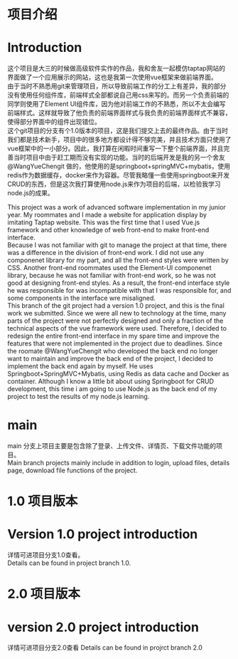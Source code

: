 # 项目介绍
# Introduction
这个项目是大三的时候做高级软件实作的作品，我和舍友一起模仿taptap网站的界面做了一个应用展示的网站，这也是我第一次使用vue框架来做前端界面。  
由于当时不熟悉用git来管理项目，所以导致前端工作的分工上有差异，我的部分没有使用任何组件库，前端样式全部都说自己用css来写的。而另一个负责前端的同学则使用了Element UI组件库，因为他对前端工作的不熟悉，所以不太会编写前端样式。这样就导致了他负责的前端界面样式与我负责的前端界面样式不兼容，使得部分界面中的组件出现错位。  
这个git项目的分支有个1.0版本的项目，这是我们提交上去的最终作品。由于当时我们都是技术新手，项目中的很多地方都设计得不够完美，并且技术方面只使用了vue框架中的一小部分。因此，我打算在闲暇时间重写一下整个前端界面，并且完善当时项目中由于赶工期而没有实现的功能。当时的后端开发是我的另一个舍友 @WangYueChengit 做的，他使用的是springboot+springMVC+mybatis，使用redis作为数据缓存，docker来作为容器。尽管我略懂一些使用springboot来开发CRUD的东西，但是这次我打算使用node.js来作为项目的后端，以检验我学习node.js的成果。

This project was a work of advanced software implementation in my junior year. My roommates and I made a website for application display by imitating Taptap website. This was the first time that I used Vue.js framework and other knowledge of web front-end to make front-end interface.  
Because I was not familiar with git to manage the project at that time, there was a difference in the division of front-end work. I did not use any componenet library for my part, and all the front-end styles were written by CSS. Another front-end roommates used the Element-UI componenet library, because he was not familiar with front-end work, so he was not good at designing front-end styles. As a result, the front-end interface style he was responsible for was incompatible with that I was responsible for, and some components in the interface wre misaligned.   
This branch of the git project had a version 1.0 project, and this is the final work we submitted. Since we were all new to technology at the time, many parts of the project were not perfectly designed and only a fraction of the technical aspects of the vue framework were used. Therefore, I decided to redesign the entire front-end interface in my spare time and improve the features that were not implemented in the project due to deadlines. Since the roomate @WangYueChengit who developed the back end no longer want to maintain and improve the back end of the project, I decided to implement the back end again by myself. He uses Springboot+SpringMVC+Mybatis, using Redis as data cache and Docker as container. Although I know a little bit about using Springboot for CRUD development, this time i am going to use Node.js as the back end of my project to test the results of my node.js learning.

# main
main 分支上项目主要是包含除了登录、上传文件、详情页、下载文件功能的项目。  
Main branch projects mainly include in addition to login, upload files, details page, download file functions of the project.

# 1.0 项目版本
# Version 1.0 project introduction
详情可进项目分支1.0查看。  
Details can be found in project branch 1.0.

# 2.0 项目版本
# version 2.0 project introduction
详情可进项目分支2.0查看
Details can be found in projrct branch 2.0
